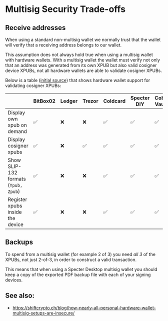 # Multisig Security Trade-offs

## Receive addresses

When using a standard non-multisig wallet we normally trust that the wallet will verify that a receiving address belongs to our wallet.

This assumption does not always hold true when using a multisig wallet with hardware wallets. With a multisig wallet the wallet must verify not only that an address was generated from its own XPUB but also valid cosigner device XPUBs, not all hardware wallets are able to validate cosigner XPUBs.

Below is a table ([initial source](https://shiftcrypto.ch/blog/how-nearly-all-personal-hardware-wallet-multisig-setups-are-insecure/)) that shows hardware wallet support for validating cosigner XPUBs:

|                                      | BitBox02 | Ledger | Trezor | Coldcard | Specter DIY | Cobo Vault |
|--------------------------------------|----------|--------|--------|----------|-------------|------------|
| Display own xpub on demand           | ✅       | ❌     | ❌     | ✅       | ✅          | ✅         |
| Display cosigner xpubs               | ✅       | ❌     | ✅     | ✅       | ✅          | ✅         |
| Show SLIP-132 formats (`Ypub, Zpub`) | ✅       | ❌     | ❌     | ✅       | ✅          | ✅         |
| Register xpubs inside the device     | ✅       | ❌     | ❌     | ✅       | ✅          | ✅         |

## Backups

To spend from a multisig wallet (for example 2 of 3) you need *all 3* of the XPUBs, not just 2-of-3, in order to construct a valid transaction.

This means that when using a Specter Desktop multisig wallet you should keep a copy of the exported PDF backup file with each of your signing devices.


## See also:

 - https://shiftcrypto.ch/blog/how-nearly-all-personal-hardware-wallet-multisig-setups-are-insecure/
